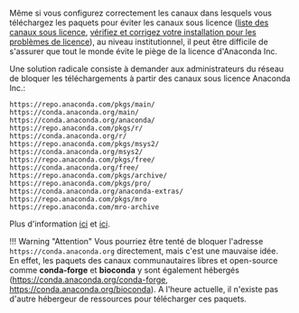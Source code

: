 Même si vous configurez correctement les canaux dans lesquels vous téléchargez les paquets pour éviter les canaux sous licence ([liste des canaux sous licence](../conda-channels), [vérifiez et corrigez votre installation pour les problèmes de licence](../conda-check)), au niveau institutionnel, il peut être difficile de s'assurer que tout le monde évite le piège de la licence d'Anaconda Inc.

Une solution radicale consiste à demander aux administrateurs du réseau de bloquer les téléchargements à partir des canaux sous licence Anaconda Inc.:

```
https://repo.anaconda.com/pkgs/main/
https://conda.anaconda.org/main/ 
https://conda.anaconda.org/anaconda/ 
https://repo.anaconda.com/pkgs/r/
https://conda.anaconda.org/r/
https://repo.anaconda.com/pkgs/msys2/
https://conda.anaconda.org/msys2/
https://repo.anaconda.com/pkgs/free/
https://conda.anaconda.org/free/
https://repo.anaconda.com/pkgs/archive/
https://repo.anaconda.com/pkgs/pro/
https://conda.anaconda.org/anaconda-extras/
https://repo.anaconda.com/pkgs/mro
https://repo.anaconda.com/mro-archive
```
Plus d'information [ici](https://docs.anaconda.com/working-with-conda/reference/default-repositories/) et [ici](https://repo.anaconda.com/pkgs/).

!!! Warning "Attention" 
    Vous pourriez être tenté de bloquer l'adresse `https://conda.anaconda.org` directement, mais c'est une mauvaise idée.  
    En effet, les paquets des canaux communautaires libres et open-source comme **conda-forge** et **bioconda** y sont également hébergés (https://conda.anaconda.org/conda-forge, https://conda.anaconda.org/bioconda). A l'heure actuelle, il n'existe pas d'autre hébergeur de ressources pour télécharger ces paquets.